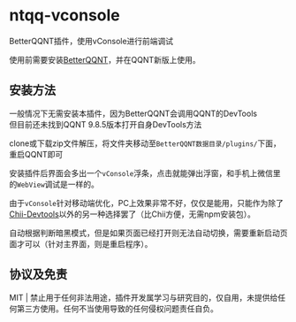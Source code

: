 # ntqq-vconsole

BetterQQNT插件，使用vConsole进行前端调试  

使用前需要安装[BetterQQNT](https://github.com/mo-jinran/BetterQQNT)，并在QQNT新版上使用。


## 安装方法

一般情况下无需安装本插件，因为BetterQQNT会调用QQNT的DevTools  
但目前还未找到QQNT 9.8.5版本打开自身DevTools方法

clone或下载zip文件解压，将文件夹移动至`BetterQQNT数据目录/plugins/`下面，重启QQNT即可

安装插件后界面会多出一个`vConsole`浮条，点击就能弹出浮窗，和手机上微信里的`WebView`调试是一样的。

由于`vConsole`针对移动端优化，PC上效果非常不好，仅仅是能用，只能作为除了[Chii-Devtools](https://github.com/mo-jinran/chii-devtools)以外的另一种选择罢了（比Chii方便，无需npm安装包）。

自动根据判断暗黑模式，但是如果页面已经打开则无法自动切换，需要重新启动页面才可以（针对主界面，则是重启程序）。

## 协议及免责

MIT | 禁止用于任何非法用途，插件开发属学习与研究目的，仅自用，未提供给任何第三方使用。任何不当使用导致的任何侵权问题责任自负。
